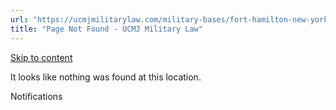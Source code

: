 ```yaml
---
url: "https://ucmjmilitarylaw.com/military-bases/fort-hamilton-new-york-military-defense-lawyer-ucmj-legal-guide/%7Blocation12"
title: "Page Not Found - UCMJ Military Law"
---
```


[Skip to content](https://ucmjmilitarylaw.com/military-bases/fort-hamilton-new-york-military-defense-lawyer-ucmj-legal-guide/%7Blocation12#content)

It looks like nothing was found at this location.

Notifications